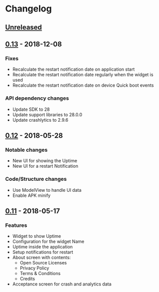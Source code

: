 # Changelog

## [Unreleased]

## [0.13] - 2018-12-08
### Fixes
- Recalculate the restart notification date on application start
- Recalculate the restart notification date regularly when the widget is used
- Recalculate the restart notification date on device Quick boot events

### API dependency changes
- Update SDK to 28
- Update support libraries to 28.0.0
- Update crashlytics to 2.9.6

## [0.12] - 2018-05-28
### Notable changes
- New UI for showing the Uptime
- New UI for a restart Notification

### Code/Structure changes
- Use ModelView to handle UI data
- Enable APK minify

## [0.11] - 2018-05-17
### Features
- Widget to show Uptime
- Configuration for the widget Name
- Uptime inside the application
- Setup notifications for restart
- About screen with contents:
    - Open Source Licenses
    - Privacy Policy
    - Terms & Conditions
    - Credits
- Acceptance screen for crash and analytics data

[Unreleased]: https://github.com/madlymad/uptime/compare/v0.13...HEAD
[0.13]: https://github.com/madlymad/uptime/compare/v0.12...v0.13
[0.12]: https://github.com/madlymad/uptime/compare/v0.11...v0.12
[0.11]: https://github.com/madlymad/uptime/tree/v0.11

